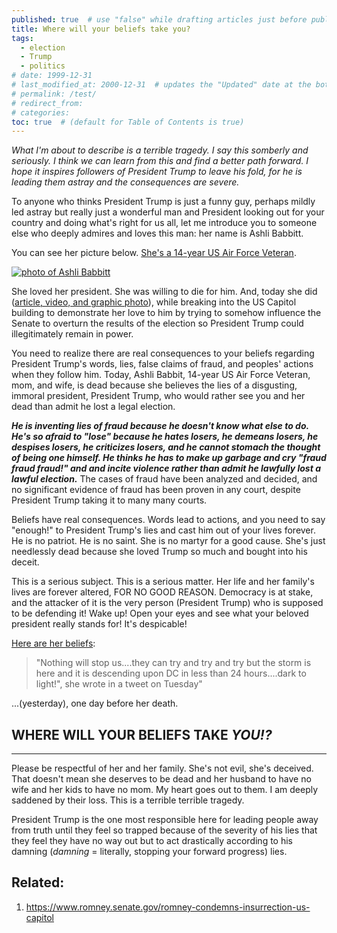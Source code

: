 ```yaml
---
published: true  # use "false" while drafting articles just before publishing
title: Where will your beliefs take you?
tags: 
  - election
  - Trump
  - politics
# date: 1999-12-31
# last_modified_at: 2000-12-31  # updates the "Updated" date at the bottom!
# permalink: /test/
# redirect_from: 
# categories: 
toc: true  # (default for Table of Contents is true)
---
```


_What I'm about to describe is a terrible tragedy. I say this somberly and seriously. I think we can learn from this and find a better path forward. I hope it inspires followers of President Trump to leave his fold, for he is leading them astray and the consequences are severe._

To anyone who thinks President Trump is just a funny guy, perhaps mildly led astray but really just a wonderful man and President looking out for your country and doing what's right for us all, let me introduce you to someone else who deeply admires and loves this man: her name is Ashli Babbitt.

You can see her picture below. [She's a 14-year US Air Force Veteran](https://nypost.com/2021/01/06/protester-killed-in-capitol-was-air-force-vet-from-california/). 

[![photo of Ashli Babbitt][ashli]][ashli]

She loved her president. She was willing to die for him. And, today she did ([article, video, and graphic photo](https://nypost.com/2021/01/06/us-capitol-chaos-video-captures-moment-when-woman-was-shot/)), while breaking into the US Capitol building to demonstrate her love to him by trying to somehow influence the Senate to overturn the results of the election so President Trump could illegitimately remain in power. 

You need to realize there are real consequences to your beliefs regarding President Trump's words, lies, false claims of fraud, and peoples' actions when they follow him. Today, Ashli Babbit, 14-year US Air Force Veteran, mom, and wife, is dead because she believes the lies of a disgusting, immoral president, President Trump, who would rather see you and her dead than admit he lost a legal election. 

***He is inventing lies of fraud because he doesn't know what else to do. He's so afraid to "lose" because he hates losers, he demeans losers, he despises losers, he criticizes losers, and he cannot stomach the thought of being one himself. He thinks he has to make up garbage and cry "fraud fraud fraud!" and and incite violence rather than admit he lawfully lost a lawful election.*** The cases of fraud have been analyzed and decided, and no significant evidence of fraud has been proven in any court, despite President Trump taking it to many many courts.

Beliefs have real consequences. Words lead to actions, and you need to say "enough!" to President Trump's lies and cast him out of your lives forever. He is no patriot. He is no saint. She is no martyr for a good cause. She's just needlessly dead because she loved Trump so much and bought into his deceit.

This is a serious subject. This is a serious matter. Her life and her family's lives are forever altered, FOR NO GOOD REASON. Democracy is at stake, and the attacker of it is the very person (President Trump) who is supposed to be defending it! Wake up! Open your eyes and see what your beloved president really stands for! It's despicable!

[Here are her beliefs](https://www.news18.com/news/world/nothing-can-stop-us-last-words-of-veteran-trump-supporter-who-died-amid-us-capitol-violence-3256037.html): 

> "Nothing will stop us....they can try and try and try but the storm is here and it is descending upon DC in less than 24 hours....dark to light!", she wrote in a tweet on Tuesday"

...(yesterday), one day before her death.

## WHERE WILL YOUR BELIEFS TAKE _YOU!?_

------

Please be respectful of her and her family. She's not evil, she's deceived. That doesn't mean she deserves to be dead and her husband to have no wife and her kids to have no mom. My heart goes out to them. I am deeply saddened by their loss. This is a terrible terrible tragedy.

President Trump is the one most responsible here for leading people away from truth until they feel so trapped because of the severity of his lies that they feel they have no way out but to act drastically according to his damning (_damning_ = literally, stopping your forward progress) lies.

## Related:
1. https://www.romney.senate.gov/romney-condemns-insurrection-us-capitol

  [ashli]: https://nypost.com/wp-content/uploads/sites/2/2021/01/ashli-babbitt.jpg?quality=90&strip=all&w=1286

